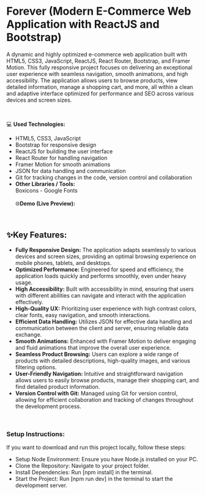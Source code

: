 # Forever (Modern E-Commerce Web Application with ReactJS and Bootstrap)
A dynamic and highly optimized e-commerce web application built with HTML5, CSS3, JavaScript, ReactJS, React Router, Bootstrap, and Framer Motion. This fully responsive project focuses on delivering an exceptional user experience with seamless navigation, smooth animations, and high accessibility. The application allows users to browse products, view detailed information, manage a shopping cart, and more, all within a clean and adaptive interface optimized for performance and SEO across various devices and screen sizes.

<br>

💻 **Used Technologies:** <br>
- HTML5, CSS3, JavaScript
- Bootstrap for responsive design
- ReactJS for building the user interface
- React Router for handling navigation
- Framer Motion for smooth animations
- JSON for data handling and communication
- Git for tracking changes in the code, version control and collaboration
- **Other Libraries / Tools:** <br>
Boxicons - Google Fonts
<br><br>
🌐**Demo (Live Preview):** <a href="" target="_blank"></a> 

<br>

## ✨Key Features:
- <b>Fully Responsive Design:</b> The application adapts seamlessly to various devices and screen sizes, providing an optimal browsing experience on mobile phones, tablets, and desktops.
- <b>Optimized Performance:</b> Engineered for speed and efficiency, the application loads quickly and performs smoothly, even under heavy usage.
- <b>High Accessibility:</b> Built with accessibility in mind, ensuring that users with different abilities can navigate and interact with the application effectively.
- <b>High-Quality UX:</b> Prioritizing user experience with high contrast colors, clear fonts, easy navigation, and smooth interactions.
- <b>Efficient Data Handling:</b> Utilizes JSON for effective data handling and communication between the client and server, ensuring reliable data exchange.
- <b>Smooth Animations:</b> Enhanced with Framer Motion to deliver engaging and fluid animations that improve the overall user experience.
- <b>Seamless Product Browsing:</b> Users can explore a wide range of products with detailed descriptions, high-quality images, and various filtering options.
- <b>User-Friendly Navigation:</b>  Intuitive and straightforward navigation allows users to easily browse products, manage their shopping cart, and find detailed product information.
- <b>Version Control with Git:</b> Managed using Git for version control, allowing for efficient collaboration and tracking of changes throughout the development process.

<br />

### Setup Instructions:
If you want to download and run this project locally, follow these steps:

- Setup Node Environment: Ensure you have Node.js installed on your PC.
- Clone the Repository: Navigate to your project folder.
- Install Dependencies: Run [npm install] in the terminal.
- Start the Project: Run [npm run dev] in the terminal to start the development server.